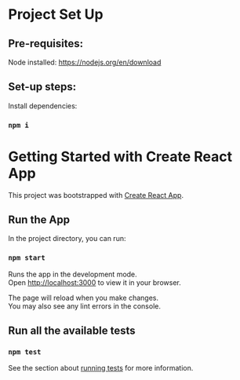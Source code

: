 # Project Set Up

## Pre-requisites: 
Node installed: https://nodejs.org/en/download

## Set-up steps: 
Install dependencies:
### `npm i`


# Getting Started with Create React App

This project was bootstrapped with [Create React App](https://github.com/facebook/create-react-app).

## Run the App

In the project directory, you can run:

### `npm start`

Runs the app in the development mode.\
Open [http://localhost:3000](http://localhost:3000) to view it in your browser.

The page will reload when you make changes.\
You may also see any lint errors in the console.

## Run all the available tests

### `npm test`


See the section about [running tests](https://facebook.github.io/create-react-app/docs/running-tests) for more information.
